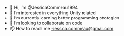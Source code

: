 - 👋 Hi, I’m @JessicaCommeau1994 
- 👀 I’m interested in everything Unity related
- 🌱 I’m currently learning better programming strategies
- 💞️ I’m looking to collaborate on code
- 📫 How to reach me  -jessica.commeau@gmail.com

<!---
JessicaCommeau1994/JessicaCommeau1994 is a ✨ special ✨ repository because its `README.md` (this file) appears on your GitHub profile.
You can click the Preview link to take a look at your changes.
--->
